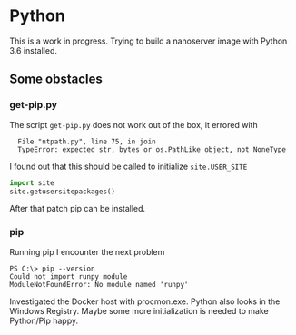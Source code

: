 # Python

This is a work in progress.
Trying to build a nanoserver image with Python 3.6 installed.

## Some obstacles

### get-pip.py

The script `get-pip.py` does not work out of the box, it errored with

```
  File "ntpath.py", line 75, in join
  TypeError: expected str, bytes or os.PathLike object, not NoneType
```

I found out that this should be called to initialize `site.USER_SITE`

```python
import site
site.getusersitepackages()
```

After that patch pip can be installed.

### pip

Running pip I encounter the next problem

```
PS C:\> pip --version
Could not import runpy module
ModuleNotFoundError: No module named 'runpy'
```

Investigated the Docker host with procmon.exe. Python also looks in the
Windows Registry. Maybe some more initialization is needed to make Python/Pip
happy.
